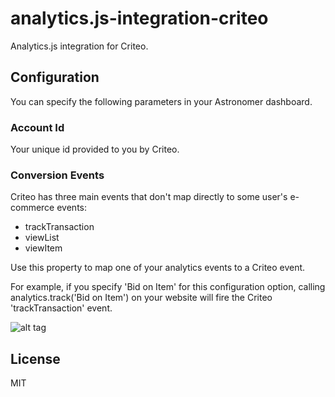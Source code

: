 # analytics.js-integration-criteo
Analytics.js integration for Criteo.

## Configuration

You can specify the following parameters in your Astronomer dashboard.

### Account Id

Your unique id provided to you by Criteo.

### Conversion Events

Criteo has three main events that don't map directly to some user's e-commerce events:
- trackTransaction
- viewList
- viewItem

Use this property to map one of your analytics events to a Criteo event.

For example, if you specify 'Bid on Item' for this configuration option, calling analytics.track('Bid on Item') on your website will fire the Criteo 'trackTransaction' event.

![alt tag](https://raw.githubusercontent.com/astronomerio/analytics.js-integration-criteo/master/conversion-events-screenshot.png)

## License

MIT
